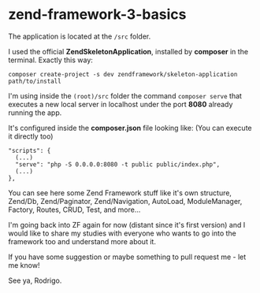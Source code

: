 # zend-framework-3-basics
The application is located at the `/src` folder.

I used the official **ZendSkeletonApplication**, installed by **composer** in the terminal. Exactly this way:
```
composer create-project -s dev zendframework/skeleton-application path/to/install
```

I'm using inside the `(root)/src` folder the command `composer serve` that executes a new local server in localhost under the port **8080** already running the app. 

It's configured inside the **composer.json** file looking like: (You can execute it directly too)
```
"scripts": {
  (...)
  "serve": "php -S 0.0.0.0:8080 -t public public/index.php",
  (...)
},
```

You can see here some Zend Framework stuff like it's own structure, Zend/Db, Zend/Paginator, Zend/Navigation, AutoLoad, ModuleManager, Factory, Routes, CRUD, Test, and more...

I'm going back into ZF again for now (distant since it's first version) and I would like to share my studies with everyone who wants to go into the framework too and understand more about it.

If you have some suggestion or maybe something to pull request me - let me know!

See ya, Rodrigo.
